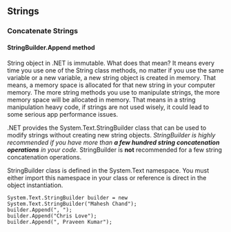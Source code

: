 ## Strings

### Concatenate Strings


#### StringBuilder.Append method
String object in .NET is immutable. What does that mean? It means every time you use one of the String class methods, no matter if you use the same variable or a new variable, a new string object is created in memory. That means, a memory space is allocated for that new string in your computer memory. The more string methods you use to manipulate strings, the more memory space will be allocated in memory. That means in a string manipulation heavy code, if strings are not used wisely, it could lead to some serious app performance issues. 

.NET provides the System.Text.StringBuilder class that can be used to modify strings without creating new string objects. *StringBuilder *is highly recommended* if you have more than **a few hundred string concatenation operations** in your code.* StringBuilder is **not** recommended for a few string concatenation operations. 

StringBuilder class is defined in the System.Text namespace. You must either import this namespace in your class or reference is direct in the object instantiation.

```
System.Text.StringBuilder builder = new System.Text.StringBuilder("Mahesh Chand");    
builder.Append(", ");    
builder.Append("Chris Love");    
builder.Append(", Praveen Kumar");
```
